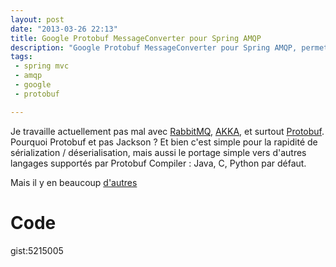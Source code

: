```yaml
---
layout: post
date: "2013-03-26 22:13"
title: Google Protobuf MessageConverter pour Spring AMQP
description: "Google Protobuf MessageConverter pour Spring AMQP, permettant la sérialisation/désérialisation de vos messages au format Protobuf."
tags:
 - spring mvc
 - amqp
 - google
 - protobuf

---
```


Je travaille actuellement pas mal avec [RabbitMQ](http://www.rabbitmq.com), [AKKA](http://akka.io/), et surtout [Protobuf](https://code.google.com/p/protobuf/). Pourquoi Protobuf et pas Jackson ? Et bien c'est simple pour la rapidité de sérialization / déserialisation, mais aussi le portage simple vers d'autres langages supportés par Protobuf Compiler : Java, C, Python par défaut.

Mais il y en beaucoup [d'autres](https://code.google.com/p/protobuf/wiki/ThirdPartyAddOns)

# Code

gist:5215005


